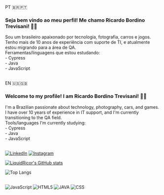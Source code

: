 PT 🇧🇷🇵🇹
### Seja bem vindo ao meu perfil! Me chamo Ricardo Bordino Trevisani! 👍🏻

<div>
Sou um brasileiro apaixonado por tecnologia, fotografia, carros e jogos.</br>
Tenho mais de 10 anos de experiência com suporte de TI, e atualmente estou migrando para a área de QA.</br>
Ferramentas/linguagens que estou estudando:</br>
- Cypress</br>
- Java</br>
- JavaScript</br>
</div>
</br>

EN 🇺🇸🇬🇧
### Welcome to my profile! I am Ricardo Bordino Trevisani! 👍🏻
<div>
I'm a Brazilian passionate about technology, photography, cars, and games.</br>
I have over 10 years of experience in IT support, and I'm currently transitioning to the QA field.</br>
Tools/languages I'm currently studying:</br>
- Cypress</br>
- Java</br>
- JavaScript</br>
</div>
</br>

[![LinkedIn](https://img.shields.io/badge/LinkedIn-0077B5?style=for-the-badge&logo=linkedin&logoColor=white
)](https://www.linkedin.com/in/ricardo-bordino)
[![Instagram](https://img.shields.io/badge/Instagram-E4405F?style=for-the-badge&logo=instagram&logoColor=white
)](https://www.instagram.com/ricardo_bordino/)

[![LiquidRicor's GitHub stats](https://github-readme-stats.vercel.app/api?username=LiquidRicor&show_icons=true&theme=synthwave)](https://github.com/LiquidRicor?tab=repositories)

![Top Langs](https://github-readme-stats.vercel.app/api/top-langs/?username=LiquidRicor&show_icons=true&theme=synthwave&layout=pie)

<div style="display: inline_block"><br/>
    <img aligh="center "alt="JavaScript" src="https://img.shields.io/badge/JavaScript-F7DF1E?style=for-the-badge&logo=javascript&logoColor=black" />
    <img aligh="center "alt="HTML5" src="https://img.shields.io/badge/HTML5-E34F26?style=for-the-badge&logo=html5&logoColor=white"/>
    <img aligh="center "alt="JAVA" src="https://img.shields.io/badge/Java-ED8B00?style=for-the-badge&logo=openjdk&logoColor=white" />
    <img aligh="center "alt="CSS" src="https://img.shields.io/badge/CSS3-1572B6?style=for-the-badge&logo=css3&logoColor=white" />
</div>

